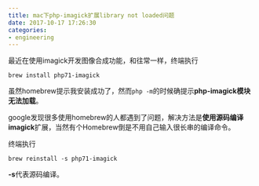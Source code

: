 ```yaml
---
title: mac下php-imagick扩展library not loaded问题
date: 2017-10-17 17:26:30
categories:
- engineering
---
```

最近在使用imagick开发图像合成功能，和往常一样，终端执行

```
brew install php71-imagick
```

虽然homebrew提示我安装成功了，然而`php -m`的时候确提示**php-imagick模块无法加载**。

google发现很多使用homebrew的人都遇到了问题，解决方法是**使用源码编译imagick**扩展，当然有个Homebrew倒是不用自己输入很长串的编译命令。

终端执行

```
brew reinstall -s php71-imagick
```

**-s**代表源码编译。